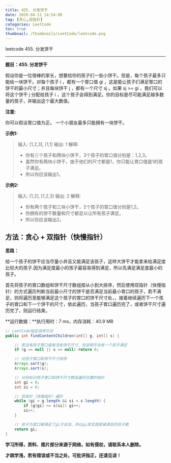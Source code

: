 ```yaml
---
title: 455. 分发饼干
date: 2020-04-11 14:54:00
tag: [贪心,双指针]
categories: LeetCode
toc: true
thumbnail: /thumbnails/LeetCode/leetcode.png
---
```


leetcode 455. 分发饼干

<!--more-->

---

**题目：455. 分发饼干**

假设你是一位很棒的家长，想要给你的孩子们一些小饼干。但是，每个孩子最多只能给一块饼干。对每个孩子 i ，都有一个胃口值 gi ，这是能让孩子们满足胃口的饼干的最小尺寸；并且每块饼干 j ，都有一个尺寸 sj 。如果 sj >= gi ，我们可以将这个饼干 j 分配给孩子 i ，这个孩子会得到满足。你的目标是尽可能满足越多数量的孩子，并输出这个最大数值。

**注意:**

你可以假设胃口值为正。
一个小朋友最多只能拥有一块饼干。

**示例1:**

> 输入: [1,2,3], [1,1]
> 输出: 1
> 解释:
>* 你有三个孩子和两块小饼干，3个孩子的胃口值分别是：1,2,3。
>* 虽然你有两块小饼干，由于他们的尺寸都是1，你只能让胃口值是1的孩子满足。
>* 所以你应该输出1。

**示例2:**

> 输入: [1,2], [1,2,3]
> 输出: 2
> 解释:
>
> * 你有两个孩子和三块小饼干，2个孩子的胃口值分别是1,2。
> * 你拥有的饼干数量和尺寸都足以让所有孩子满足。
> * 所以你应该输出2。

## 方法：贪心 + 双指针（快慢指针）

**思路：**

给一个孩子的饼干应当尽量小并且又能满足该孩子，这样大饼干才能拿来给满足度比较大的孩子.因为满足度最小的孩子最容易得到满足，所以先满足满足度最小的孩子。

首先将孩子的胃口数组和饼干尺寸数组按从小到大排序，然后使用双指针（快慢指针）的方式遍历判断当前最小尺寸的饼干是否满足当前最小胃口的孩子，若不满足，则将遍历至能够满足这个孩子的胃口的饼干尺寸处，，接着继续遍历下一个孩子的胃口和下一个饼干的尺寸，依此遍历，当孩子胃口遍历完了，或者饼干尺寸遍历完了，则运行结束。

**运行数据：**执行用时：7 ms，内存消耗：40.9 MB

```java
// LeetCode指定调用方法
public int findContentChildren(int[] g, int[] s) {

    // 若没有孩子胃口或者没有饼干尺寸，则说明不会有一个孩子满足
    if (g == null || s == null) return 0;

    // 对孩子胃口和饼干尺寸排序
    Arrays.sort(g);
    Arrays.sort(s);

    // 分别标识孩子胃口和饼干尺寸数组遍历位置的指针
    int gi = 0;
    int si = 0;

    // 双指针（快慢指针）遍历
    while (gi < g.length && si < s.length) {
        if (g[gi] <= s[si]) gi++;
        si++;
    }

    // 孩子为胃口被满足了gi才会加，所以gi其实就是被满足的孩子数
    return gi;
}
```

**学习所得，资料、图片部分来源于网络，如有侵权，请联系本人删除。**

**才疏学浅，若有错误或不当之处，可批评指正，还请见谅！**